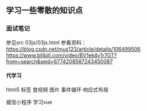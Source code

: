 ## 学习一些零散的知识点

### 面试笔记
参见src 03js/03js.html
参看资料： 
https://blog.csdn.net/mus123/article/details/106499506   https://www.bilibili.com/video/BV1ek4y1r7GT?from=search&seid=6774208587243450087
#### 代学习
html5 标签   食视频  图片
事件循环
响应式布局

威信小程序
学习vue